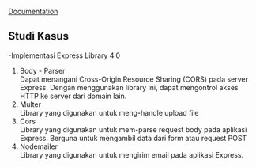 [Documentation](https://sequelize.org/docs/v6/getting-started/)


## Studi Kasus

-Implementasi Express Library 4.0 
1. Body - Parser <br>
Dapat menangani Cross-Origin Resource Sharing (CORS) pada server Express. Dengan menggunakan library ini, dapat mengontrol akses HTTP ke server dari domain lain. <br>
2. Multer <br>
Library yang digunakan untuk meng-handle upload file <br>
3. Cors <br>
Library yang digunakan untuk mem-parse request body pada aplikasi Express. Berguna untuk mengambil data dari form atau request POST <br>
4. Nodemailer <br>
Library yang digunakan untuk mengirim email pada aplikasi Express.